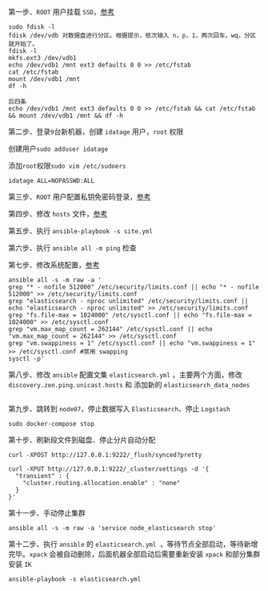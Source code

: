 第一步、`ROOT` 用户挂载 `SSD`，[参考](https://help.aliyun.com/document_detail/25426.html?spm=5176.doc25446.2.4.5NxhED)

```
sudo fdisk -l 
fdisk /dev/vdb 对数据盘进行分区。根据提示，依次输入 n，p，1，两次回车，wq，分区就开始了。
fdisk -l 
mkfs.ext3 /dev/vdb1
echo /dev/vdb1 /mnt ext3 defaults 0 0 >> /etc/fstab
cat /etc/fstab
mount /dev/vdb1 /mnt
df -h

后四条
echo /dev/vdb1 /mnt ext3 defaults 0 0 >> /etc/fstab && cat /etc/fstab && mount /dev/vdb1 /mnt && df -h
```

第二步、登录`9`台新机器，创建 `idatage` 用户，`root` 权限

创建用户`sudo adduser idatage`

添加`root`权限`sudo vim /etc/sudoers`

`idatage ALL=NOPASSWD:ALL`

第三步、`ROOT` 用户配置私钥免密码登录，[参考](/chapter1.md)

第四步、修改 `hosts` 文件，[参考](/chapter1.md)

第五步、执行 `ansible-playbook -s site.yml`

第六步、执行 `ansible all -m ping` 检查

第七步、修改系统配置，[参考](/system-pei-zhi.md)

```
ansible all -s -m raw -a '
grep "* - nofile 512000" /etc/security/limits.conf || echo "* - nofile 512000" >> /etc/security/limits.conf
grep "elasticsearch - nproc unlimited" /etc/security/limits.conf || echo "elasticsearch - nproc unlimited" >> /etc/security/limits.conf
grep "fs.file-max = 1024000" /etc/sysctl.conf || echo "fs.file-max = 1024000" >> /etc/sysctl.conf
grep "vm.max_map_count = 262144" /etc/sysctl.conf || echo "vm.max_map_count = 262144" >> /etc/sysctl.conf
grep "vm.swappiness = 1" /etc/sysctl.conf || echo "vm.swappiness = 1" >> /etc/sysctl.conf #禁用 swapping
sysctl -p'
```

第八步、修改 `ansible` 配置文集 `elasticsearch.yml` ，主要两个方面，修改 `discovery.zen.ping.unicast.hosts` 和 添加新的 `elasticsearch_data_nodes`

```

```

第九步、跳转到 `node07`，停止数据写入 `Elasticsearch`、停止 `Logstash`

```
sudo docker-compose stop
```

第十步、刷新段文件到磁盘、停止分片自动分配

```
curl -XPOST http://127.0.0.1:9222/_flush/synced?pretty

curl -XPUT http://127.0.0.1:9222/_cluster/settings -d '{
  "transient" : {
    "cluster.routing.allocation.enable" : "none"
  }
}'
```

第十一步、手动停止集群

```
ansible all -s -m raw -a 'service node_elasticsearch stop'
```

第十二步、执行 `ansible` 的 `elasticsearch.yml `，等待节点全部启动，等待新增完毕。`xpack` 会被自动删除，后面机器全部启动后需要重新安装 `xpack` 和部分集群安装 `IK`

```
ansible-playbook -s elasticsearch.yml
```



